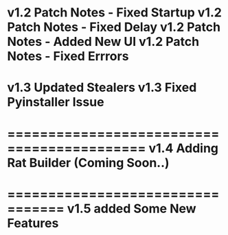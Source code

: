  v1.2 Patch Notes - Fixed Startup 
 v1.2 Patch Notes - Fixed Delay 
v1.2 Patch Notes - Added New UI
v1.2 Patch Notes - Fixed Errrors 
====================================
v1.3 Updated Stealers
v1.3 Fixed Pyinstaller Issue
==================================
===========================================
v1.4 Adding Rat Builder (Coming Soon..)
===========================================

=================================
v1.5 added Some New Features
===================================
